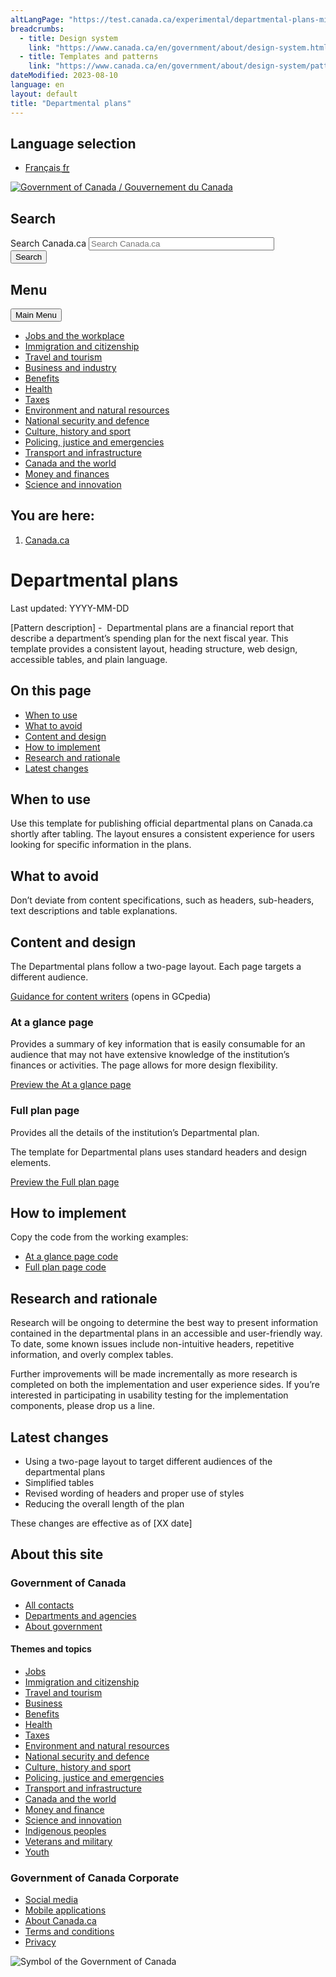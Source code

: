 ```yaml
---
altLangPage: "https://test.canada.ca/experimental/departmental-plans-ministeriels/modele.html"
breadcrumbs:
  - title: Design system
    link: "https://www.canada.ca/en/government/about/design-system.html"
  - title: Templates and patterns
    link: "https://www.canada.ca/en/government/about/design-system/pattern-library.html"
dateModified: 2023-08-10
language: en
layout: default
title: "Departmental plans"
---
```

<link rel="stylesheet" type="text/css" href="departmental-plans-ministeriels/css/theme.min.css" />
<!-- HEADER START -->
<div id="wb-bnr" class="container">
  <div class="row">
    <section id="wb-lng" class="col-xs-3 col-sm-12 pull-right text-right">
      <h2 class="wb-inv">Language selection</h2>
      <div class="row">
        <div class="col-md-12">
          <ul class="list-inline mrgn-bttm-0">
            <li> <a lang="fr" href="/content/canadasite/fr/gouvernement/systeme/gouvernement-numerique/strategie-du-gouvernement-numerique.html"> <span class="hidden-xs">Fran&ccedil;ais</span> <abbr title="Fran&ccedil;ais" class="visible-xs h3 mrgn-tp-sm mrgn-bttm-0 text-uppercase">fr</abbr> </a> </li>
          </ul>
        </div>
      </div>
    </section>
    <div class="brand col-xs-9 col-sm-5 col-md-4" property="publisher" typeof="GovernmentOrganization"> <a href="/en.html" property="url"> <img src="/etc/designs/canada/wet-boew/assets/sig-blk-en.svg" alt="Government of Canada" property="logo"/> <span class="wb-inv"> / <span lang="fr">Gouvernement du Canada</span> </span> </a>
      <meta property="name" content="Government of Canada"/>
      <meta property="areaServed" typeof="Country" content="Canada"/>
      <link property="logo" href="/etc/designs/canada/wet-boew/assets/wmms-blk.svg"/>
    </div>
    <section id="wb-srch" class="col-lg-offset-4 col-md-offset-4 col-sm-offset-2 col-xs-12 col-sm-5 col-md-4">
      <h2>Search</h2>
      <form action="/en/sr/srb.html" method="get" name="cse-search-box" role="search">
        <div class="form-group wb-srch-qry">
          <label for="wb-srch-q" class="wb-inv">Search Canada.ca</label>
          <input name="cdn" value="canada" type="hidden"/>
          <input name="st" value="s" type="hidden"/>
          <input name="num" value="10" type="hidden"/>
          <input name="langs" value="en" type="hidden"/>
          <input name="st1rt" value="1" type="hidden"/>
          <input name="s5bm3ts21rch" value="x" type="hidden"/>
          <input id="wb-srch-q" list="wb-srch-q-ac" class="wb-srch-q form-control" name="q" type="search" value="" size="34" maxlength="170" placeholder="Search Canada.ca"/>
          <input type="hidden" name="_charset_" value="UTF-8"/>
          <datalist id="wb-srch-q-ac"> </datalist>
        </div>
        <div class="form-group submit">
          <button type="submit" id="wb-srch-sub" class="btn btn-primary btn-small" name="wb-srch-sub"><span class="glyphicon-search glyphicon"></span><span class="wb-inv">Search</span></button>
        </div>
      </form>
    </section>
  </div>
</div>
<nav class="gcweb-v2 gcweb-menu" typeof="SiteNavigationElement">
  <div class="container">
    <h2 class="wb-inv">Menu</h2>
    <button type="button" aria-haspopup="true" aria-expanded="false"><span class="wb-inv">Main </span>Menu <span class="expicon glyphicon glyphicon-chevron-down"></span></button>
    <ul role="menu" aria-orientation="vertical" data-ajax-replace="/content/dam/canada/sitemenu/sitemenu-v2-en.html">
      <li role="presentation"><a role="menuitem" tabindex="-1" href="https://www.canada.ca/en/services/jobs.html">Jobs and the workplace</a></li>
      <li role="presentation"><a role="menuitem" tabindex="-1" href="https://www.canada.ca/en/services/immigration-citizenship.html">Immigration and citizenship</a></li>
      <li role="presentation"><a role="menuitem" tabindex="-1" href="https://travel.gc.ca/">Travel and tourism</a></li>
      <li role="presentation"><a role="menuitem" tabindex="-1" href="https://www.canada.ca/en/services/business.html">Business and industry</a></li>
      <li role="presentation"><a role="menuitem" tabindex="-1" href="https://www.canada.ca/en/services/benefits.html">Benefits</a></li>
      <li role="presentation"><a role="menuitem" tabindex="-1" href="https://www.canada.ca/en/services/health.html">Health</a></li>
      <li role="presentation"><a role="menuitem" tabindex="-1" href="https://www.canada.ca/en/services/taxes.html">Taxes</a></li>
      <li role="presentation"><a role="menuitem" tabindex="-1" href="https://www.canada.ca/en/services/environment.html">Environment and natural resources</a></li>
      <li role="presentation"><a role="menuitem" tabindex="-1" href="https://www.canada.ca/en/services/defence.html">National security and defence</a></li>
      <li role="presentation"><a role="menuitem" tabindex="-1" href="https://www.canada.ca/en/services/culture.html">Culture, history and sport</a></li>
      <li role="presentation"><a role="menuitem" tabindex="-1" href="https://www.canada.ca/en/services/policing.html">Policing, justice and emergencies</a></li>
      <li role="presentation"><a role="menuitem" tabindex="-1" href="https://www.canada.ca/en/services/transport.html">Transport and infrastructure</a></li>
      <li role="presentation"><a role="menuitem" tabindex="-1" href="http://international.gc.ca/world-monde/index.aspx?lang=eng">Canada and the world</a></li>
      <li role="presentation"><a role="menuitem" tabindex="-1" href="https://www.canada.ca/en/services/finance.html">Money and finances</a></li>
      <li role="presentation"><a role="menuitem" tabindex="-1" href="https://www.canada.ca/en/services/science.html">Science and innovation</a></li>
    </ul>
  </div>
</nav>
<nav id="wb-bc" property="breadcrumb">
  <h2 class="wb-inv">You are here:</h2>
  <div class="container">
    <ol class="breadcrumb">
      <li><a href='/en.html'>Canada.ca</a></li>
    </ol>
  </div>
</nav>
<!-- HEADER END -->
<h1>Departmental plans</h1>
<p>Last updated: YYYY-MM-DD </p>
<p>[Pattern description] -  Departmental plans are a financial report that describe a department&#8217;s spending plan for the next fiscal year. This template provides a consistent layout, heading structure, web design, accessible tables, and plain language. </p>
<section>
  <h2>On this page</h2>
  <ul>
    <li><a href="#toc01">When to use </a></li>
    <li><a href="#toc02">What to avoid </a></li>
    <li><a href="#toc03">Content and design </a></li>
    <li><a href="#toc04">How to implement </a></li>
    <li><a href="#toc05">Research and rationale</a></li>
    <li><a href="#toc06">Latest changes </a></li>
  </ul>
</section>
<section>
  <h2 id="toc01">When to use </h2>
  <p>Use this template for publishing official departmental plans on Canada.ca shortly after tabling. The layout ensures a consistent experience for users looking for specific information in the plans.</p>
</section>
<section>
  <h2 id="toc02">What to avoid </h2>
  <p>Don&#8217;t deviate from content specifications, such as headers, sub-headers, text descriptions and table explanations. </p>
  
</section>
<section>
  <h2 id="toc03">Content and design</h2>
  <p>The Departmental plans follow a two-page layout. Each page targets a different audience. </p>
  <p><a class="btn btn-default" href="#" role="button">Guidance for content writers</a> (opens in GCpedia)</p>
  <section>
    <h3>At a glance page</h3>
    <p>Provides a summary of key information that is easily consumable for an audience that may not have extensive knowledge of the institution&#8217;s finances or activities. The page allows for more design flexibility. </p>
    <p><a class="btn btn-default" href="#" role="button">Preview the At a glance page</a></p>
  </section>
  <section>
    <h3>Full plan page</h3>
    <p>Provides all the details of the institution&#8217;s Departmental plan.</p>
    <p>The template for Departmental plans uses standard headers and design elements.</p>
    <p><a class="btn btn-default" href="#" role="button">Preview the Full plan page</a></p>
  </section>
</section>
<section>
  <h2 id="toc04">How to implement</h2>
  <p>Copy the code from the working examples:</p>
  <ul>
    <li><a href="https://056gc.sharepoint.com/:w:/s/DigitalAdvisoryServices-Serviceconsultatifscontenunumrique/EWTEAnplNo9OkqZWIPe6awMBgHANdB-5kreBHS2kVYCGKg?e=jn27Sk">At a glance page code</a></li>
    <li><a href="https://056gc.sharepoint.com/:w:/s/DigitalAdvisoryServices-Serviceconsultatifscontenunumrique/ESUZjJQ6hXRFtshLkSeGe-0BTeeEluTYEHP8nsbmVcDhZw?e=a9NbEh">Full plan page code</a></li>
  </ul>
</section>
<section>
  <h2 id="toc05">Research and rationale</h2>
  <p>Research will be ongoing to determine the best way to present information contained in the departmental plans in an accessible and user-friendly way. To date, some known issues include non-intuitive headers, repetitive information, and overly complex tables.</p>
  <p> Further improvements will be made incrementally as more research is completed on both the implementation and user experience sides. If you&#8217;re interested in participating in usability testing for the implementation components, please drop us a line.</p>
</section>
<section>
  <h2 id="toc06">Latest changes</h2>
  <ul>
    <li>Using a two-page layout to target different audiences of the departmental plans</li>
    <li>Simplified tables</li>
    <li>Revised wording of headers and proper use of styles</li>
    <li>Reducing the overall length of the plan</li>
  </ul>
  <p>These changes are effective as of [XX date]</p>
</section>

<!-- FOOTER START -->
<footer id="wb-info">
  <h2 class="wb-inv">About this site</h2>
  <div class="gc-main-footer">
    <div class="container">
      <nav>
        <h3>Government of Canada</h3>
        <ul class="list-col-xs-1 list-col-sm-2 list-col-md-3">
          <li><a href="https://www.canada.ca/en/contact.html">All contacts</a></li>
          <li><a href="https://www.canada.ca/en/government/dept.html">Departments and agencies</a></li>
          <li><a href="https://www.canada.ca/en/government/system.html">About government</a></li>
        </ul>
        <h4><span class="wb-inv">Themes and topics</span></h4>
        <ul class="list-unstyled colcount-sm-2 colcount-md-3">
          <li><a href="https://www.canada.ca/en/services/jobs.html">Jobs</a></li>
          <li><a href="https://www.canada.ca/en/services/immigration-citizenship.html">Immigration and citizenship</a></li>
          <li><a href="https://travel.gc.ca/">Travel and tourism</a></li>
          <li><a href="https://www.canada.ca/en/services/business.html">Business</a></li>
          <li><a href="https://www.canada.ca/en/services/benefits.html">Benefits</a></li>
          <li><a href="https://www.canada.ca/en/services/health.html">Health</a></li>
          <li><a href="https://www.canada.ca/en/services/taxes.html">Taxes</a></li>
          <li><a href="https://www.canada.ca/en/services/environment.html">Environment and natural resources</a></li>
          <li><a href="https://www.canada.ca/en/services/defence.html">National security and defence</a></li>
          <li><a href="https://www.canada.ca/en/services/culture.html">Culture, history and sport</a></li>
          <li><a href="https://www.canada.ca/en/services/policing.html">Policing, justice and emergencies</a></li>
          <li><a href="https://www.canada.ca/en/services/transport.html">Transport and infrastructure</a></li>
          <li><a href="https://international.gc.ca/world-monde/index.aspx?lang=eng">Canada and the world</a></li>
          <li><a href="https://www.canada.ca/en/services/finance.html">Money and finance</a></li>
          <li><a href="https://www.canada.ca/en/services/science.html">Science and innovation</a></li>
          <li><a href="https://www.canada.ca/en/services/indigenous-peoples.html">Indigenous peoples</a></li>
          <li><a href="https://www.canada.ca/en/services/veterans.html">Veterans and military</a></li>
          <li><a href="https://www.canada.ca/en/services/youth.html">Youth</a></li>
        </ul>
      </nav>
    </div>
  </div>
  <div class="gc-sub-footer">
    <div class="container d-flex align-items-center">
      <nav>
        <h3 class="wb-inv">Government of Canada Corporate</h3>
        <ul>
          <li><a href="https://www.canada.ca/en/social.html">Social media</a></li>
          <li><a href="https://www.canada.ca/en/mobile.html">Mobile applications</a></li>
          <li><a href="https://www.canada.ca/en/government/about.html">About Canada.ca</a></li>
          <li><a href="https://www.canada.ca/en/transparency/terms.html">Terms and conditions</a></li>
          <li><a href="https://www.canada.ca/en/transparency/privacy.html">Privacy</a></li>
        </ul>
      </nav>
      <div class="wtrmrk align-self-end"> <img src="https://wet-boew.github.io/themes-dist/GCWeb/GCWeb/assets/wmms-blk.svg" alt="Symbol of the Government of Canada" /> </div>
    </div>
  </div>
</footer>
<!-- FOOTER END -->






